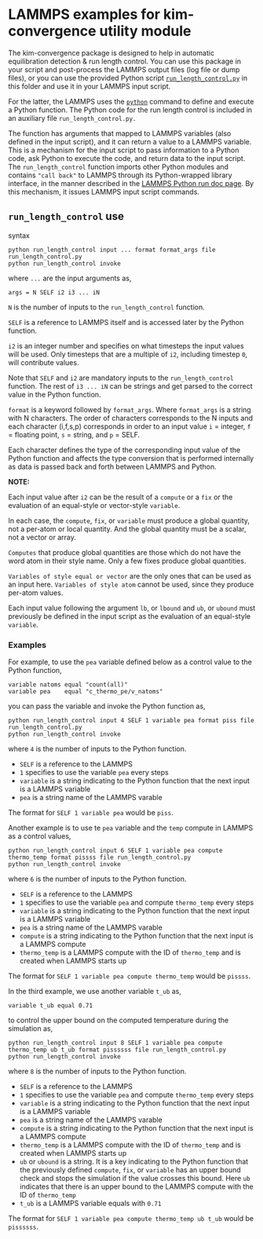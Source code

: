 # LAMMPS examples for kim-convergence utility module

The kim-convergence package is designed to help in automatic equilibration
detection & run length control. You can use this package in your script and
post-process the LAMMPS output files (log file or dump files), or you can use
the provided Python script
[`run_length_control.py`](https://github.com/openkim/kim-convergence/blob/main/examples/lammps/run_length_control.py)
in this folder and use it in your LAMMPS input script.

For the latter, the LAMMPS uses the
[`python`](https://docs.lammps.org/python.html) command to define and execute a
Python function. The Python code for the run length control is included in an
auxiliary file `run_length_control.py.`

The function has arguments that mapped to LAMMPS variables (also defined in the
input script), and it can return a value to a LAMMPS variable. This is a
mechanism for the input script to pass information to a Python code, ask Python
to execute the code, and return data to the input script. The
`run_length_control` function imports other Python modules and contains
`"call back"` to LAMMPS through its Python-wrapped library interface, in the
manner described in the
[LAMMPS Python run doc page](https://docs.lammps.org/Python_run.html).
By this mechanism, it issues LAMMPS input script commands.

## `run_length_control` use

syntax

```shell
python run_length_control input ... format format_args file run_length_control.py
python run_length_control invoke
```

where `...` are the input arguments as,

```shell
args = N SELF i2 i3 ... iN
```

``N`` is the number of inputs to the `run_length_control` function.

``SELF`` is a reference to LAMMPS itself and is accessed later by the Python
function.

``i2`` is an integer number and specifies on what timesteps the input values
will be used. Only timesteps that are a multiple of `i2`, including timestep
`0`, will contribute values.

Note that `SELF` and `i2` are mandatory inputs to the `run_length_control`
function. The rest of `i3 ... iN` can be strings and get parsed to the correct
value in the Python function.

``format`` is a keyword followed by ``format_args``. Where `format_args` is a
string with N characters. The order of characters corresponds to the N inputs
and each character (i,f,s,p) corresponds in order to an
input value `i` = integer, `f` = floating point, `s` = string, and `p` = SELF.

Each character defines the type of the corresponding input value of the Python
function and affects the type conversion that is performed internally as data
is passed back and forth between LAMMPS and Python.

**NOTE:**

Each input value after `i2` can be the result of a `compute` or a `fix` or the
evaluation of an equal-style or vector-style `variable`.

In each case, the `compute`, `fix`, or `variable` must produce a global
quantity, not a per-atom or local quantity. And the global quantity must be a
scalar, not a vector or array.

``Computes`` that produce global quantities are those which do not have the word
atom in their style name. Only a few fixes produce global quantities.

``Variables of style equal or vector`` are the only ones that can be used as an
input here. ``Variables of style atom`` cannot be used, since they produce
per-atom values.

Each input value following the argument `lb`, or `lbound` and `ub`, or
`ubound` must previously be defined in the input script as the evaluation of an
equal-style `variable`.

### Examples

For example, to use the `pea` variable defined below as a control value to the
Python function,

```shell
variable natoms equal "count(all)"
variable pea    equal "c_thermo_pe/v_natoms"
```

you can pass the variable and invoke the Python function as,

```shell
python run_length_control input 4 SELF 1 variable pea format piss file run_length_control.py
python run_length_control invoke
```

where `4` is the number of inputs to the Python function.

- `SELF` is a reference to the LAMMPS
- `1` specifies to use the variable `pea` every steps
- `variable` is a string indicating to the Python function that the next input
  is a LAMMPS variable
- `pea` is a string name of the LAMMPS varable

The format for `SELF 1 variable pea` would be `piss`.

Another example is to use te `pea` variable and the `temp` compute in LAMMPS as
a control values,

```shell
python run_length_control input 6 SELF 1 variable pea compute thermo_temp format pissss file run_length_control.py
python run_length_control invoke
```

where `6` is the number of inputs to the Python function.

- `SELF` is a reference to the LAMMPS
- `1` specifies to use the variable `pea` and compute `thermo_temp` every steps
- `variable` is a string indicating to the Python function that the next input
  is a LAMMPS variable
- `pea` is a string name of the LAMMPS varable
- `compute` is a string indicating to the Python function that the next input
  is a LAMMPS compute
- `thermo_temp` is a LAMMPS compute with the ID of `thermo_temp` and is created
  when LAMMPS starts up

The format for `SELF 1 variable pea compute thermo_temp` would be `pissss`.

In the third example, we use another variable `t_ub` as,

```shell
variable t_ub equal 0.71
```

to control the upper bound on the computed temperature during the simulation as,

```shell
python run_length_control input 8 SELF 1 variable pea compute thermo_temp ub t_ub format pissssss file run_length_control.py
python run_length_control invoke
```

where `8` is the number of inputs to the Python function.

- `SELF` is a reference to the LAMMPS
- `1` specifies to use the variable `pea` and compute `thermo_temp` every steps
- `variable` is a string indicating to the Python function that the next input
  is a LAMMPS variable
- `pea` is a string name of the LAMMPS varable
- `compute` is a string indicating to the Python function that the next input
  is a LAMMPS compute
- `thermo_temp` is a LAMMPS compute with the ID of `thermo_temp` and is created
  when LAMMPS starts up
- `ub` or `ubound` is a string. It is a key indicating to the Python function
  that the previously defined `compute`, `fix`, or `variable` has an upper
  bound check and stops the simulation if the value crosses this bound.
  Here `ub` indicates that there is an upper bound to the LAMMPS compute with
  the ID of `thermo_temp`
- `t_ub` is a LAMMPS variable equals with `0.71`

The format for `SELF 1 variable pea compute thermo_temp ub t_ub` would be
`pissssss`.
